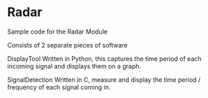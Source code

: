 # Radar
Sample code for the Radar Module

Consists of 2 separate pieces of software

DisplayTool
Written in Python, this captures the time period of each incoming signal and displays them 
on a graph.

SignalDetection
Written in C, measure and display the time period / frequency of each signal coming in.